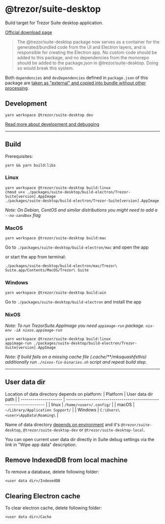 # @trezor/suite-desktop

Build target for Trezor Suite desktop application.

[Official download page](https://suite.trezor.io/)

> The @trezor/suite-desktop package now serves as a container for the generated/bundled code from the UI and Electron layers, and is responsible for creating the Electron app. No custom code should be added to this package, and no dependencies from the monorepo should be added to the package.json in @trezor/suite-desktop. Doing so would break this system.

Both `dependencies` and `devDependencies` defined in `package.json` of this package are [taken as "external" and copied into bundle without other processing](../suite-desktop-core/scripts/build.ts/#L70).

## Development

```
yarn workspace @trezor/suite-desktop dev
```

[Read more about development and debugging](../../docs/packages/suite-desktop.md)

---

## Build

Prerequisites:

```
yarn && yarn build:libs
```

### Linux

```
yarn workspace @trezor/suite-desktop build:linux
chmod u+x ./packages/suite-desktop/build-electron/Trezor-Suite[version].AppImage
./packages/suite-desktop/build-electron/Trezor-Suite[version].AppImage
```

_Note: On Debian, CentOS and similar distributions you might need to add a `--no-sandbox` flag_

### MacOS

```
yarn workspace @trezor/suite-desktop build:mac
```

Go to `./packages/suite-desktop/build-electron/mac` and open the app

or start the app from terminal:

```
./packages/suite-desktop/build-electron/mac/Trezor\ Suite.app/Contents/MacOS/Trezor\ Suite
```

### Windows

```
yarn workspace @trezor/suite-desktop build:win
```

Go to `./packages/suite-desktop/build-electron` and install the app

### NixOS

_Note: To run TrezorSuite.AppImage you need `appimage-run` package. `nix-env -iA nixos.appimage-run`_

```
yarn workspace @trezor/suite-desktop build:linux
appimage-run ./packages/suite-desktop/build-electron/Trezor-Suite[version].AppImage
```

_Note: If build fails on a missing cache file _(.cache/\*\*/mksquashfsthis)_ additionally run `./nixos-fix-binaries.sh` script and repeat build step._

---

## User data dir

Location of data directory depends on platform:
| Platform | User data dir path |
| --------------------- | ------------------------------------------------------------------- |
| linux | `/home/<user>/.config/` |
| macOS | `~/Library/Application Support/` |
| Windows | `C:\Users\<user>\AppData\Roaming\` |

Name of data directory [depends on environment](../../docs/packages/suite-desktop.md/#app-id-and-name-by-environment) and it's `@trezor/suite-desktop`, `@trezor/suite-desktop-dev` or `@trezor/suite-desktop-local`.

You can open current user data dir directly in Suite debug settings via the link in "Wipe app data" description.

## Remove IndexedDB from local machine

To remove a database, delete following folder:

`<user data dir>/IndexedDB`

## Clearing Electron cache

To clear electron cache, delete following folder:

`<user data dir>/Cache`
